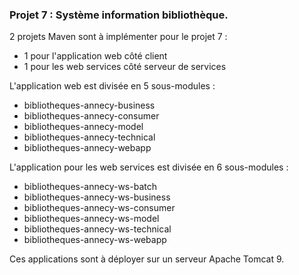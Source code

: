 ﻿### Projet 7 : Système information bibliothèque.

2 projets Maven sont à implémenter pour le projet 7 : 
-   1 pour l'application web côté client
-   1 pour les web services côté serveur de services

L'application web est divisée en 5 sous-modules :

-   bibliotheques-annecy-business
-   bibliotheques-annecy-consumer
-   bibliotheques-annecy-model
-   bibliotheques-annecy-technical
-   bibliotheques-annecy-webapp

L'application pour les web services est divisée en 6 sous-modules :

-   bibliotheques-annecy-ws-batch
-   bibliotheques-annecy-ws-business
-   bibliotheques-annecy-ws-consumer
-   bibliotheques-annecy-ws-model
-   bibliotheques-annecy-ws-technical
-   bibliotheques-annecy-ws-webapp

Ces applications sont à déployer sur un serveur Apache Tomcat 9.